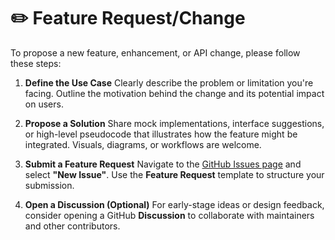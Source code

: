 # ✏️ Feature Request/Change

To propose a new feature, enhancement, or API change, please follow these steps:

1. **Define the Use Case**
   Clearly describe the problem or limitation you're facing. Outline the motivation behind the change and its potential impact on users.

2. **Propose a Solution**
   Share mock implementations, interface suggestions, or high-level pseudocode that illustrates how the feature might be integrated. Visuals, diagrams, or workflows are welcome.

3. **Submit a Feature Request**
   Navigate to the [GitHub Issues page](https://github.com/meowkash/bioview/issues) and select **"New Issue"**. Use the **Feature Request** template to structure your submission.

4. **Open a Discussion (Optional)**
   For early-stage ideas or design feedback, consider opening a GitHub **Discussion** to collaborate with maintainers and other contributors.
